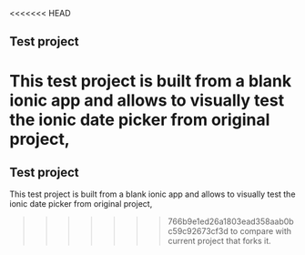 <<<<<<< HEAD
## Test project
This test project is built from a blank ionic app and allows to visually test the ionic date picker from original project, 
=======
## Test project
This test project is built from a blank ionic app and allows to visually test the ionic date picker from original project, 
>>>>>>> 766b9e1ed26a1803ead358aab0bc59c92673cf3d
to compare with current project that forks it.